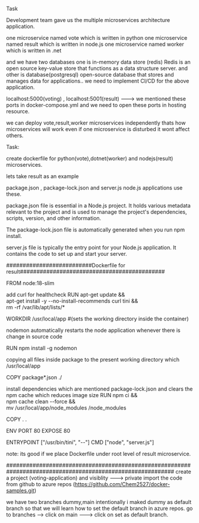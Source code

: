 
Task

Development team gave us the multiple microservices architecture application.

one microservice named vote which is written in python 
one microservice named result which is written in node.js
one microservice named worker which is written in .net

and we have two databases one is in-memory data store (redis) Redis is an open source key-value store that functions as a data structure server. and other is database(postgresql)  open-source database that stores and manages data for applications..
we need to implement CI/CD for the above application.

localhost:5000(voting) , localhost:5001(result) ---> we mentioned  these ports in docker-compose.yml and we need to open these ports in hosting resource.

we can deploy vote,result,worker microservices independently thats how microservices will work even if one microservice is disturbed it wont affect others.


Task:

create dockerfile for python(vote),dotnet(worker) and nodejs(result) microservices.

lets take result as an example

package.json , package-lock.json and server.js node.js applications use these.

package.json file is essential in a Node.js project. It holds various metadata relevant to the project and is used to manage the project's dependencies, scripts, version, and other information.

The package-lock.json file is automatically generated when you run npm install.

server.js file is typically the entry point for your Node.js application. It contains the code to set up and start your server.

##########################Dockerfile for result############################################

FROM node:18-slim

 add curl for healthcheck
RUN apt-get update && \
    apt-get install -y --no-install-recommends curl tini && \
    rm -rf /var/lib/apt/lists/*

WORKDIR /usr/local/app #(sets the working directory inside the container)

  nodemon  automatically restarts the node application whenever there is change in source code 

RUN npm install -g nodemon

 copying all files inside package to the present working directory which /usr/local/app

COPY package*.json ./

 install dependencies which are mentioned package-lock.json and clears the npm cache which reduces image size 
RUN npm ci && \
 npm cache clean --force && \
 mv /usr/local/app/node_modules /node_modules

COPY . .

ENV PORT 80
EXPOSE 80

ENTRYPOINT ["/usr/bin/tini", "--"]
CMD ["node", "server.js"]

note: its good if we place Dockerfile under root level of result microservice.

###########################################################################################################
create a project (voting-application) and visiblity ---> private
import the code from github  to azure repos (https://github.com/Chem2527/docker-samples.git)

we have two branches dummy,main intentionally i maked dummy as default branch so that we will learn how to set the default branch in azure repos.
go to branches --> click on main ---> click on set as default branch.


